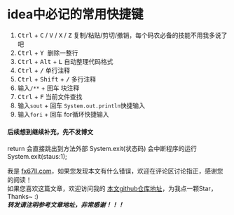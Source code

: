 # idea中必记的常用快捷键

1. <kbd>Ctrl</kbd> + <kbd>C</kbd> / <kbd>V</kbd> / <kbd>X</kbd> / <kbd>Z</kbd>  复制/粘贴/剪切/撤销，每个码农必备的技能不用我多说了吧  
2. <kbd>Ctrl</kbd> + <kbd>Y </kbd>删除一整行  
3. <kbd>Ctrl</kbd> + <kbd>Alt</kbd> + <kbd>L</kbd> 自动整理代码格式  
4. <kbd>Ctrl</kbd> + <kbd>/</kbd> 单行注释  
5. <kbd>Ctrl</kbd> + <kbd>Shift</kbd> + <kbd>/</kbd> 多行注释  
6. 输入`/**` + <kbd>回车</kbd> 块注释  
7. <kbd>Ctrl</kbd> + <kbd>F</kbd> 当前文件查找  
8. 输入`sout` + <kbd>回车</kbd> `System.out.println`快捷输入  
9. 输入`fori` + <kbd>回车</kbd> for循环快捷输入  

#### 后续想到继续补充，先不发博文  

return 会直接跳出到方法外部
System.exit(状态码) 会中断程序的运行
System.exit(staus:1);


我是 [fx67ll.com](https://fx67ll.com)，如果您发现本文有什么错误，欢迎在评论区讨论指正，感谢您的阅读！  
如果您喜欢这篇文章，欢迎访问我的 [本文github仓库地址](https://github.com/fx67ll/fx67llJava/blob/main/java-blog/2021/2021-10/idea-shortcut.md)，为我点一颗Star，Thanks~ :)  
***转发请注明参考文章地址，非常感谢！！！***